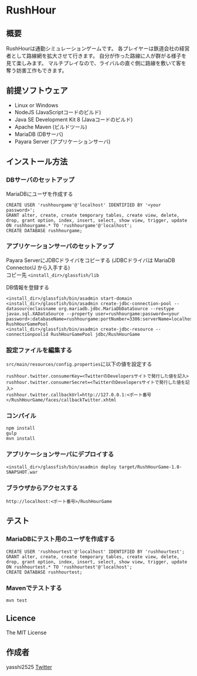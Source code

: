 RushHour
========

## 概要

RushHourは通勤シミュレーションゲームです。
各プレイヤーは鉄道会社の経営者として路線網を拡大させて行きます。
自分が作った路線に人が群がる様子を見て楽しみます。
マルチプレイなので、ライバルの直ぐ側に路線を敷いて客を奪う妨害工作もできます。

## 前提ソフトウェア

- Linux or Windows
- NodeJS (JavaScriptコードのビルド)
- Java SE Development Kit 8 (Javaコードのビルド)
- Apache Maven (ビルドツール)
- MariaDB (DBサーバ)
- Payara Server (アプリケーションサーバ)

## インストール方法

### DBサーバのセットアップ

MariaDBにユーザを作成する

```
CREATE USER 'rushhourgame'@'localhost' IDENTIFIED BY '<your password>';  
GRANT alter, create, create temporary tables, create view, delete, drop, grant option, index, insert, select, show view, trigger, update ON rushhourgame.* TO 'rushhourgame'@'localhost';  
CREATE DATABASE rushhourgame;  
```

### アプリケーションサーバのセットアップ

Payara ServerにJDBCドライバをコピーする (JDBCドライバは MariaDB Connector/J から入手する)  
コピー先 `<install_dir>/glassfish/lib`

DB情報を登録する  
```
<install_dir>/glassfish/bin/asadmin start-domain  
<install_dir>/glassfish/bin/asadmin create-jdbc-connection-pool --datasourceclassname org.mariadb.jdbc.MariaDbDataSource --restype javax.sql.XADataSource --property user=rushhourgame:password=<your password>:databaseName=rushhourgame:portNumber=3306:serverName=localhost RushHourGamePool  
<install_dir>/glassfish/bin/asadmin create-jdbc-resource --connectionpoolid RushHourGamePool jdbc/RushHourGame  
```

### 設定ファイルを編集する

`src/main/resources/config.properties`に以下の値を設定する  
```
rushhour.twitter.consumerKey=<TwitterのDevelopersサイトで発行した値を記入>  
rushhour.twitter.consumerSecret=<TwitterのDevelopersサイトで発行した値を記入>  
rushhour.twitter.callbackUrl=http://127.0.0.1:<ポート番号>/RushHourGame/faces/callbackTwitter.xhtml  
```

### コンパイル

```
npm install  
gulp  
mvn install  
```

### アプリケーションサーバにデプロイする

```
<install_dir>/glassfish/bin/asadmin deploy target/RushHourGame-1.0-SNAPSHOT.war
```

### ブラウザからアクセスする

```http://localhost:<ポート番号>/RushHourGame```

## テスト

### MariaDBにテスト用のユーザを作成する

```
CREATE USER 'rushhourtest'@'localhost' IDENTIFIED BY 'rushhourtest';  
GRANT alter, create, create temporary tables, create view, delete, drop, grant option, index, insert, select, show view, trigger, update ON rushhourtest.* TO 'rushhourtest'@'localhost';  
CREATE DATABASE rushhourtest;  
```

### Mavenでテストする

```mvn test```

## Licence

The MIT License

## 作成者

yasshi2525 [Twitter](https://twitter.com/yasshi2525)